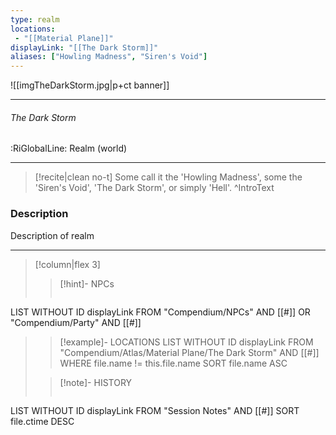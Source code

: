 ```yaml
---
type: realm
locations:
 - "[[Material Plane]]"
displayLink: "[[The Dark Storm]]"
aliases: ["Howling Madness", "Siren's Void"]
---
```


![[imgTheDarkStorm.jpg|p+ct banner]]

---

###### The Dark Storm
<span class="sub2">:RiGlobalLine: Realm (world)</span>

---
> [!recite|clean no-t]
>	Some call it the 'Howling Madness', some the 'Siren's Void', 'The Dark Storm', or simply 'Hell'.
>^IntroText

### Description
Description of realm

---

> [!column|flex 3]
>> [!hint]-  NPCs
>>```dataview
LIST WITHOUT ID displayLink
FROM "Compendium/NPCs" AND [[#]] OR "Compendium/Party" AND [[#]] 
>
>> [!example]- LOCATIONS
LIST WITHOUT ID displayLink
FROM "Compendium/Atlas/Material Plane/The Dark Storm" AND [[#]]
WHERE file.name != this.file.name
SORT file.name ASC
>
>> [!note]- HISTORY
>>```dataview
LIST WITHOUT ID displayLink
FROM "Session Notes" AND [[#]]
SORT file.ctime DESC
